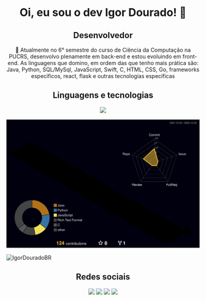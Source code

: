 <h1 align="center"> Oi, eu sou o dev Igor Dourado! 👋</h1>
<h2 align="center"> Desenvolvedor </h2>

  <p align="center">🌱 Atualmente no 6° semestre do curso de Ciência da Computação na PUCRS, desenvolvo plenamente em back-end e estou evoluindo em front-end. As linguagens que domino, em ordem das que tenho mais prática são: Java, Python, SQL/MySql, JavaScript, Swift, C, HTML, CSS, Go, frameworks específicos, react, flask e outras tecnologias específicas </p>

  <h2 align="center">Linguagens e tecnologias</h2>
   <p align="center">
  <a href="https://skillicons.dev">
    <img src="https://skillicons.dev/icons?i=py,java,swift,js,html,css,react,mysql,go,c,git,figma&theme=light" />
  </a>
</p>

![](./profile-3d-contrib/profile-night-rainbow.svg)

<p align="left"> <img src="https://komarev.com/ghpvc/?username=IgorDouradoBR&label=Profile%20views&color=0e75b6&style=flat" alt="IgorDouradoBR" /> </p>

 <h2 align="center">Redes sociais</h2>
<div align="center"> 

  <a href="https://www.instagram.com/igor_dourad0/" target="_blank"><img src="https://img.shields.io/badge/-Instagram-%23E4405F?style=for-the-badge&logo=instagram&logoColor=white" target="_blank"></a>
  <a href = "mailto:igor.d@edu.pucrs.br"><img src="https://img.shields.io/badge/Microsoft_Outlook-0078D4?style=for-the-badge&logo=microsoft-outlook&logoColor=white" target="_blank"></a>
  <a href="https://www.linkedin.com/in/igor-pereira-dourado-653748233/" target="_blank"><img src="https://img.shields.io/badge/-LinkedIn-%230077B5?style=for-the-badge&logo=linkedin&logoColor=white" target="_blank"></a> 
    <a href="https://replit.com/@douradoigor?tab=repls" target="_blank"><img src="https://img.shields.io/badge/Replit-DD1200?style=for-the-badge&logo=Replit&logoColor=white" target="_blank"></a>
 
</div>

<!--
**IgorDouradoBR/IgorDouradoBR** is a ✨ _special_ ✨ repository because its `README.md` (this file) appears on your GitHub profile.

Here are some ideas to get you started:

- 🔭 I’m currently working on ...
- 🌱 I’m currently learning ...
- 👯 I’m looking to collaborate on ...
- 🤔 I’m looking for help with ...
- 💬 Ask me about ...
- 📫 How to reach me: ...
- 😄 Pronouns: ...
- ⚡ Fun fact: ...
-->
